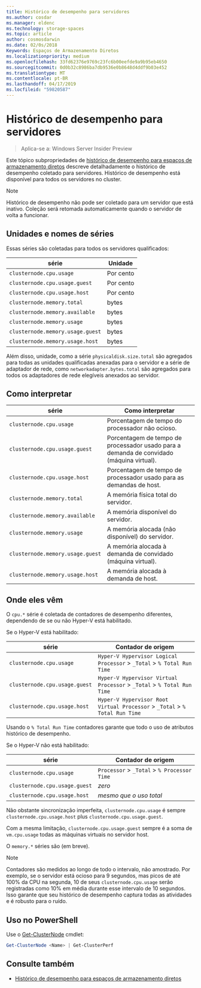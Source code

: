 ```yaml
---
title: Histórico de desempenho para servidores
ms.author: cosdar
ms.manager: eldenc
ms.technology: storage-spaces
ms.topic: article
author: cosmosdarwin
ms.date: 02/0s/2018
Keywords: Espaços de Armazenamento Diretos
ms.localizationpriority: medium
ms.openlocfilehash: 33fd62376e9769c23fc6b00eefde9a9b95eb4650
ms.sourcegitcommit: 0d0b32c8986ba7db9536e0b8648d4ddf9b03e452
ms.translationtype: MT
ms.contentlocale: pt-BR
ms.lasthandoff: 04/17/2019
ms.locfileid: "59820587"
---
```

# <a name="performance-history-for-servers"></a>Histórico de desempenho para servidores

> Aplica-se a: Windows Server Insider Preview

Este tópico subpropriedades de [histórico de desempenho para espaços de armazenamento diretos](performance-history.md) descreve detalhadamente o histórico de desempenho coletado para servidores. Histórico de desempenho está disponível para todos os servidores no cluster.

   > [!NOTE]
   > Histórico de desempenho não pode ser coletado para um servidor que está inativo. Coleção será retomada automaticamente quando o servidor de volta a funcionar.

## <a name="series-names-and-units"></a>Unidades e nomes de séries

Essas séries são coletadas para todos os servidores qualificados:

| série                           | Unidade    |
|----------------------------------|---------|
| `clusternode.cpu.usage`          | Por cento |
| `clusternode.cpu.usage.guest`    | Por cento |
| `clusternode.cpu.usage.host`     | Por cento |
| `clusternode.memory.total`       | bytes   |
| `clusternode.memory.available`   | bytes   |
| `clusternode.memory.usage`       | bytes   |
| `clusternode.memory.usage.guest` | bytes   |
| `clusternode.memory.usage.host`  | bytes   |

Além disso, unidade, como a série `physicaldisk.size.total` são agregados para todas as unidades qualificadas anexadas para o servidor e a série de adaptador de rede, como `networkadapter.bytes.total` são agregados para todos os adaptadores de rede elegíveis anexados ao servidor.

## <a name="how-to-interpret"></a>Como interpretar

| série                           | Como interpretar                                                      |
|----------------------------------|-----------------------------------------------------------------------|
| `clusternode.cpu.usage`          | Porcentagem de tempo do processador não ocioso.                        |
| `clusternode.cpu.usage.guest`    | Porcentagem de tempo de processador usado para a demanda de convidado (máquina virtual). |
| `clusternode.cpu.usage.host`     | Porcentagem de tempo de processador usado para as demandas de host.                    |
| `clusternode.memory.total`       | A memória física total do servidor.                              |
| `clusternode.memory.available`   | A memória disponível do servidor.                                   |
| `clusternode.memory.usage`       | A memória alocada (não disponível) do servidor.                   |
| `clusternode.memory.usage.guest` | A memória alocada à demanda de convidado (máquina virtual).               |
| `clusternode.memory.usage.host`  | A memória alocada à demanda de host.                                  |

## <a name="where-they-come-from"></a>Onde eles vêm

O `cpu.*` série é coletada de contadores de desempenho diferentes, dependendo de se ou não Hyper-V está habilitado.

Se o Hyper-V está habilitado:

| série                           | Contador de origem |
|----------------------------------|----------------|
| `clusternode.cpu.usage`          | `Hyper-V Hypervisor Logical Processor` > `_Total` > `% Total Run Time`      |
| `clusternode.cpu.usage.guest`    | `Hyper-V Hypervisor Virtual Processor` > `_Total` > `% Total Run Time`      |
| `clusternode.cpu.usage.host`     | `Hyper-V Hypervisor Root Virtual Processor` > `_Total` > `% Total Run Time` |

Usando o `% Total Run Time` contadores garante que todo o uso de atributos histórico de desempenho.

Se o Hyper-V não está habilitado:

| série                           | Contador de origem |
|----------------------------------|----------------|
| `clusternode.cpu.usage`          | `Processor` > `_Total` > `% Processor Time` |
| `clusternode.cpu.usage.guest`    | *zero* |
| `clusternode.cpu.usage.host`     | *mesmo que o uso total* |

Não obstante sincronização imperfeita, `clusternode.cpu.usage` é sempre `clusternode.cpu.usage.host` plus `clusternode.cpu.usage.guest`.

Com a mesma limitação, `clusternode.cpu.usage.guest` sempre é a soma de `vm.cpu.usage` todas as máquinas virtuais no servidor host.

O `memory.*` séries são (em breve).

  > [!NOTE]
  > Contadores são medidos ao longo de todo o intervalo, não amostrado. Por exemplo, se o servidor está ocioso para 9 segundos, mas picos de até 100% da CPU na segunda, 10 de seus `clusternode.cpu.usage` serão registradas como 10% em média durante esse intervalo de 10 segundos. Isso garante que seu histórico de desempenho captura todas as atividades e é robusto para o ruído.

## <a name="usage-in-powershell"></a>Uso no PowerShell

Use o [Get-ClusterNode](https://docs.microsoft.com/powershell/module/failoverclusters/get-clusternode) cmdlet:

```PowerShell
Get-ClusterNode <Name> | Get-ClusterPerf
```

## <a name="see-also"></a>Consulte também

- [Histórico de desempenho para espaços de armazenamento diretos](performance-history.md)
